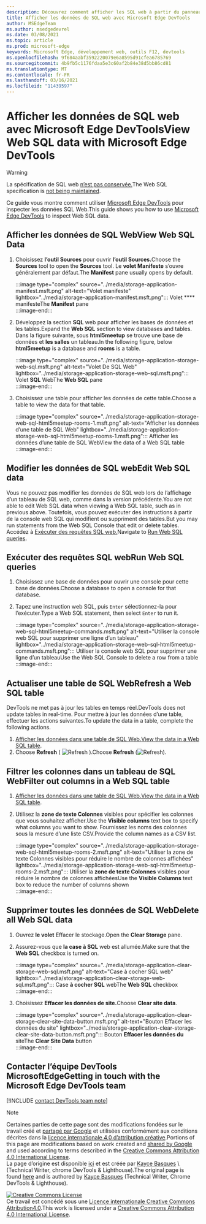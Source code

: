 ```yaml
---
description: Découvrez comment afficher les SQL web à partir du panneau Application de Microsoft Edge DevTools.
title: Afficher les données de SQL web avec Microsoft Edge DevTools
author: MSEdgeTeam
ms.author: msedgedevrel
ms.date: 03/08/2021
ms.topic: article
ms.prod: microsoft-edge
keywords: Microsoft Edge, développement web, outils F12, devtools
ms.openlocfilehash: 9f684aabf3592220079e6a8595d91cfea6785769
ms.sourcegitcommit: 4b9fb5c1176fdaa5e3c60af2b84e38d5bb86cd81
ms.translationtype: MT
ms.contentlocale: fr-FR
ms.lasthandoff: 03/16/2021
ms.locfileid: "11439597"
---
```

<!-- Copyright Kayce Basques 

   Licensed under the Apache License, Version 2.0 (the "License");
   you may not use this file except in compliance with the License.
   You may obtain a copy of the License at

       https://www.apache.org/licenses/LICENSE-2.0

   Unless required by applicable law or agreed to in writing, software
   distributed under the License is distributed on an "AS IS" BASIS,
   WITHOUT WARRANTIES OR CONDITIONS OF ANY KIND, either express or implied.
   See the License for the specific language governing permissions and
   limitations under the License.  -->

# <a name="view-web-sql-data-with-microsoft-edge-devtools"></a><span data-ttu-id="5de64-104">Afficher les données de SQL web avec Microsoft Edge DevTools</span><span class="sxs-lookup"><span data-stu-id="5de64-104">View Web SQL data with Microsoft Edge DevTools</span></span>  

> [!WARNING]
> <span data-ttu-id="5de64-105">La spécification de SQL web [n’est pas conservée.][W3CWebSQLStatus]</span><span class="sxs-lookup"><span data-stu-id="5de64-105">The Web SQL specification is [not being maintained][W3CWebSQLStatus].</span></span>  

<span data-ttu-id="5de64-106">Ce guide vous montre comment utiliser [Microsoft Edge DevTools][MicrosoftEdgeDevTools] pour inspecter les données SQL Web.</span><span class="sxs-lookup"><span data-stu-id="5de64-106">This guide shows you how to use [Microsoft Edge DevTools][MicrosoftEdgeDevTools] to inspect Web SQL data.</span></span>  

## <a name="view-web-sql-data"></a><span data-ttu-id="5de64-107">Afficher les données de SQL Web</span><span class="sxs-lookup"><span data-stu-id="5de64-107">View Web SQL Data</span></span>  

1.  <span data-ttu-id="5de64-108">Choisissez **l’outil Sources** pour ouvrir **l’outil Sources.**</span><span class="sxs-lookup"><span data-stu-id="5de64-108">Choose the **Sources** tool to open the **Sources** tool.</span></span>  <span data-ttu-id="5de64-109">Le **volet Manifeste** s’ouvre généralement par défaut.</span><span class="sxs-lookup"><span data-stu-id="5de64-109">The **Manifest** pane usually opens by default.</span></span>  
    
    :::image type="complex" source="../media/storage-application-manifest.msft.png" alt-text="Volet manifeste" lightbox="../media/storage-application-manifest.msft.png":::
       <span data-ttu-id="5de64-111">Volet \*\*\*\* manifeste</span><span class="sxs-lookup"><span data-stu-id="5de64-111">The **Manifest** pane</span></span>  
    :::image-end:::  
    
1.  <span data-ttu-id="5de64-112">Développez la section **SQL** web pour afficher les bases de données et les tables.</span><span class="sxs-lookup"><span data-stu-id="5de64-112">Expand the **Web SQL** section to view databases and tables.</span></span>  <span data-ttu-id="5de64-113">Dans la figure suivante, sous **html5meetup** se trouve une base de données et **les salles** un tableau.</span><span class="sxs-lookup"><span data-stu-id="5de64-113">In the following figure, below **html5meetup** is a database and **rooms** is a table.</span></span>  
    
    :::image type="complex" source="../media/storage-application-storage-web-sql.msft.png" alt-text="Volet De SQL Web" lightbox="../media/storage-application-storage-web-sql.msft.png":::
       <span data-ttu-id="5de64-115">Volet **SQL** Web</span><span class="sxs-lookup"><span data-stu-id="5de64-115">The **Web SQL** pane</span></span>  
    :::image-end:::  
    
1.  <span data-ttu-id="5de64-116">Choisissez une table pour afficher les données de cette table.</span><span class="sxs-lookup"><span data-stu-id="5de64-116">Choose a table to view the data for that table.</span></span>  
    
    :::image type="complex" source="../media/storage-application-storage-web-sql-html5meetup-rooms-1.msft.png" alt-text="Afficher les données d’une table de SQL Web" lightbox="../media/storage-application-storage-web-sql-html5meetup-rooms-1.msft.png":::
       <span data-ttu-id="5de64-118">Afficher les données d’une table de SQL Web</span><span class="sxs-lookup"><span data-stu-id="5de64-118">View the data of a Web SQL table</span></span>  
    :::image-end:::  
    
## <a name="edit-web-sql-data"></a><span data-ttu-id="5de64-119">Modifier les données de SQL web</span><span class="sxs-lookup"><span data-stu-id="5de64-119">Edit Web SQL data</span></span>  

<span data-ttu-id="5de64-120">Vous ne pouvez pas modifier les données de SQL web lors de l’affichage d’un tableau de SQL web, comme dans la version précédente.</span><span class="sxs-lookup"><span data-stu-id="5de64-120">You are not able to edit Web SQL data when viewing a Web SQL table, such as in previous above.</span></span>  <span data-ttu-id="5de64-121">Toutefois, vous pouvez exécuter des instructions à partir de la console web SQL qui modifient ou suppriment des tables.</span><span class="sxs-lookup"><span data-stu-id="5de64-121">But you may run statements from the Web SQL Console that edit or delete tables.</span></span>  <span data-ttu-id="5de64-122">Accédez à [Exécuter des requêtes SQL web.](#run-web-sql-queries)</span><span class="sxs-lookup"><span data-stu-id="5de64-122">Navigate to [Run Web SQL queries](#run-web-sql-queries).</span></span>  

## <a name="run-web-sql-queries"></a><span data-ttu-id="5de64-123">Exécuter des requêtes SQL web</span><span class="sxs-lookup"><span data-stu-id="5de64-123">Run Web SQL queries</span></span>  

1.  <span data-ttu-id="5de64-124">Choisissez une base de données pour ouvrir une console pour cette base de données.</span><span class="sxs-lookup"><span data-stu-id="5de64-124">Choose a database to open a console for that database.</span></span>  
1.  <span data-ttu-id="5de64-125">Tapez une instruction web SQL, puis `Enter` sélectionnez-la pour l’exécuter.</span><span class="sxs-lookup"><span data-stu-id="5de64-125">Type a Web SQL statement, then select `Enter` to run it.</span></span>  
    
    :::image type="complex" source="../media/storage-application-storage-web-sql-html5meetup-commands.msft.png" alt-text="Utiliser la console web SQL pour supprimer une ligne d’un tableau" lightbox="../media/storage-application-storage-web-sql-html5meetup-commands.msft.png":::
       <span data-ttu-id="5de64-127">Utiliser la console web SQL pour supprimer une ligne d’un tableau</span><span class="sxs-lookup"><span data-stu-id="5de64-127">Use the Web SQL Console to delete a row from a table</span></span>  
    :::image-end:::  
    
## <a name="refresh-a-web-sql-table"></a><span data-ttu-id="5de64-128">Actualiser une table de SQL Web</span><span class="sxs-lookup"><span data-stu-id="5de64-128">Refresh a Web SQL table</span></span>  

<span data-ttu-id="5de64-129">DevTools ne met pas à jour les tables en temps réel.</span><span class="sxs-lookup"><span data-stu-id="5de64-129">DevTools does not update tables in real-time.</span></span>  <span data-ttu-id="5de64-130">Pour mettre à jour les données d’une table, effectuer les actions suivantes.</span><span class="sxs-lookup"><span data-stu-id="5de64-130">To update the data in a table, complete the following actions.</span></span>  

1.  <span data-ttu-id="5de64-131">[Afficher les données dans une table de SQL Web.](#view-web-sql-data)</span><span class="sxs-lookup"><span data-stu-id="5de64-131">[View the data in a Web SQL table](#view-web-sql-data).</span></span>  
1.  <span data-ttu-id="5de64-132">Choose **Refresh** \( ![ Refresh ](../media/refresh-icon.msft.png) \).</span><span class="sxs-lookup"><span data-stu-id="5de64-132">Choose **Refresh** \(![Refresh](../media/refresh-icon.msft.png)\).</span></span>  
    
## <a name="filter-out-columns-in-a-web-sql-table"></a><span data-ttu-id="5de64-133">Filtrer les colonnes dans un tableau de SQL Web</span><span class="sxs-lookup"><span data-stu-id="5de64-133">Filter out columns in a Web SQL table</span></span>  

1.  <span data-ttu-id="5de64-134">[Afficher les données dans une table de SQL Web.](#view-web-sql-data)</span><span class="sxs-lookup"><span data-stu-id="5de64-134">[View the data in a Web SQL table](#view-web-sql-data).</span></span>  
1.  <span data-ttu-id="5de64-135">Utilisez la **zone de texte Colonnes** visibles pour spécifier les colonnes que vous souhaitez afficher.</span><span class="sxs-lookup"><span data-stu-id="5de64-135">Use the **Visible columns** text box to specify what columns you want to show.</span></span>  <span data-ttu-id="5de64-136">Fournissez les noms des colonnes sous la mesure d’une liste CSV.</span><span class="sxs-lookup"><span data-stu-id="5de64-136">Provide the column names as a CSV list.</span></span>  
    
    :::image type="complex" source="../media/storage-application-storage-web-sql-html5meetup-rooms-2.msft.png" alt-text="Utiliser la zone de texte Colonnes visibles pour réduire le nombre de colonnes affichées" lightbox="../media/storage-application-storage-web-sql-html5meetup-rooms-2.msft.png":::
       <span data-ttu-id="5de64-138">Utiliser la **zone de texte Colonnes** visibles pour réduire le nombre de colonnes affichées</span><span class="sxs-lookup"><span data-stu-id="5de64-138">Use the **Visible Columns** text box to reduce the number of columns shown</span></span>  
    :::image-end:::  
    
## <a name="delete-all-web-sql-data"></a><span data-ttu-id="5de64-139">Supprimer toutes les données de SQL Web</span><span class="sxs-lookup"><span data-stu-id="5de64-139">Delete all Web SQL data</span></span>  

1.  <span data-ttu-id="5de64-140">Ouvrez **le volet** Effacer le stockage.</span><span class="sxs-lookup"><span data-stu-id="5de64-140">Open the **Clear Storage** pane.</span></span>  
1.  <span data-ttu-id="5de64-141">Assurez-vous que **la case à SQL** web est allumée.</span><span class="sxs-lookup"><span data-stu-id="5de64-141">Make sure that the **Web SQL** checkbox is turned on.</span></span>  
    
    :::image type="complex" source="../media/storage-application-clear-storage-web-sql.msft.png" alt-text="Case à cocher SQL web" lightbox="../media/storage-application-clear-storage-web-sql.msft.png":::
       <span data-ttu-id="5de64-143">Case **à cocher SQL** web</span><span class="sxs-lookup"><span data-stu-id="5de64-143">The **Web SQL** checkbox</span></span>  
    :::image-end:::  
    
1.  <span data-ttu-id="5de64-144">Choisissez **Effacer les données de site.**</span><span class="sxs-lookup"><span data-stu-id="5de64-144">Choose **Clear site data**.</span></span>  
    
    :::image type="complex" source="../media/storage-application-clear-storage-clear-site-data-button.msft.png" alt-text="Bouton Effacer les données du site" lightbox="../media/storage-application-clear-storage-clear-site-data-button.msft.png":::
       <span data-ttu-id="5de64-146">Bouton **Effacer les données du** site</span><span class="sxs-lookup"><span data-stu-id="5de64-146">The **Clear Site Data** button</span></span>  
    :::image-end:::  
    
## <a name="getting-in-touch-with-the-microsoft-edge-devtools-team"></a><span data-ttu-id="5de64-147">Contacter l’équipe DevTools MicrosoftEdge</span><span class="sxs-lookup"><span data-stu-id="5de64-147">Getting in touch with the Microsoft Edge DevTools team</span></span>  

[!INCLUDE [contact DevTools team note](../includes/contact-devtools-team-note.md)]  

<!-- links -->  

[MicrosoftEdgeDevTools]: ../../devtools-guide-chromium/index.md "Outils de développement Microsoft Edge (Chromium) | Documents Microsoft"  

[W3CWebSQLStatus]: https://w3.org/TR/webdatabase/#status-of-this-document "Base de données SQL web | W3C"  

> [!NOTE]
> <span data-ttu-id="5de64-150">Certaines parties de cette page sont des modifications fondées sur le travail créé et [partagé par Google][GoogleSitePolicies] et utilisées conformément aux conditions décrites dans la [licence internationale 4,0 d’attribution créative][CCA4IL].</span><span class="sxs-lookup"><span data-stu-id="5de64-150">Portions of this page are modifications based on work created and [shared by Google][GoogleSitePolicies] and used according to terms described in the [Creative Commons Attribution 4.0 International License][CCA4IL].</span></span>  
> <span data-ttu-id="5de64-151">La page d’origine est disponible [ici](https://developers.google.com/web/tools/chrome-devtools/storage/websql) et est créée par [Kayce Basques][KayceBasques] \ (Technical Writer, chrome DevTools \& Lighthouse\).</span><span class="sxs-lookup"><span data-stu-id="5de64-151">The original page is found [here](https://developers.google.com/web/tools/chrome-devtools/storage/websql) and is authored by [Kayce Basques][KayceBasques] \(Technical Writer, Chrome DevTools \& Lighthouse\).</span></span>  

[![Creative Commons License][CCby4Image]][CCA4IL]  
<span data-ttu-id="5de64-153">Ce travail est concédé sous une [Licence internationale Creative Commons Attribution4.0][CCA4IL].</span><span class="sxs-lookup"><span data-stu-id="5de64-153">This work is licensed under a [Creative Commons Attribution 4.0 International License][CCA4IL].</span></span>  

[CCA4IL]: https://creativecommons.org/licenses/by/4.0  
[CCby4Image]: https://i.creativecommons.org/l/by/4.0/88x31.png  
[GoogleSitePolicies]: https://developers.google.com/terms/site-policies  
[KayceBasques]: https://developers.google.com/web/resources/contributors/kaycebasques  
